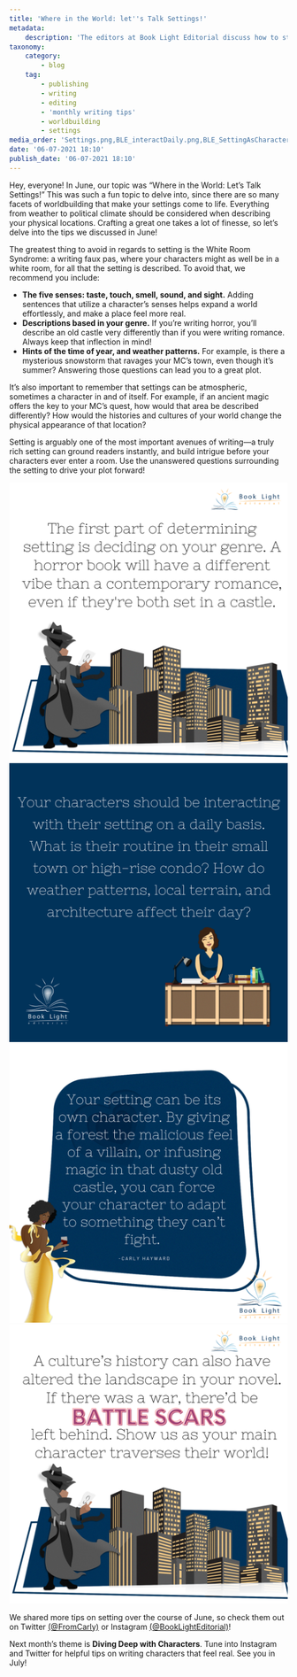 ```yaml
---
title: 'Where in the World: let''s Talk Settings!'
metadata:
    description: 'The editors at Book Light Editorial discuss how to strengthen your settings and worldbuilding.'
taxonomy:
    category:
        - blog
    tag:
        - publishing
        - writing
        - editing
        - 'monthly writing tips'
        - worldbuilding
        - settings
media_order: 'Settings.png,BLE_interactDaily.png,BLE_SettingAsCharacter.png,BLE_history.png,BLE_Genre.png'
date: '06-07-2021 18:10'
publish_date: '06-07-2021 18:10'
---
```


Hey, everyone! In June, our topic was “Where in the World: Let’s Talk Settings!” This was such a fun topic to delve into, since there are so many facets of worldbuilding that make your settings come to life. Everything from weather to political climate should be considered when describing your physical locations. Crafting a great one takes a lot of finesse, so let’s delve into the tips we discussed in June!

The greatest thing to avoid in regards to setting is the White Room Syndrome: a writing faux pas, where your characters might as well be in a white room, for all that the setting is described. To avoid that, we recommend you include:
 * **The five senses: taste, touch, smell, sound, and sight.** Adding sentences that utilize a character’s senses helps expand a world effortlessly, and make a place feel more real. 
 * **Descriptions based in your genre.** If you’re writing horror, you’ll describe an old castle very differently than if you were writing romance. Always keep that inflection in mind!
 * **Hints of the time of year, and weather patterns.** For example, is there a mysterious snowstorm that ravages your MC’s town, even though it’s summer? Answering those questions can lead you to a great plot. 

It’s also important to remember that settings can be atmospheric, sometimes a character in and of itself. For example, if an ancient magic offers the key to your MC’s quest, how would that area be described differently? How would the histories and cultures of your world change the physical appearance of that location? 

Setting is arguably one of the most important avenues of writing—a truly rich setting can ground readers instantly, and build intrigue before your characters ever enter a room. Use the unanswered questions surrounding the setting to drive your plot forward!

!["The first part of determining setting is deciding on your genre. A horror book will have a much different vibe than a contemporary romance, even if they’re both set in a castle."](BLE_Genre.png?cropResize=350,350)
!["Your characters should be interacting with their setting on a daily basis. What is their routine in their small town or high rise condo? How do weather patterns, local terrain, and architecture affect their day?"](BLE_interactDaily.png?cropResize=350,350)
!["Your setting can be its own character. By giving a forest the malicious feel of a villain, or infusing magic in that dusty old castle, you can force your character to adapt to something they can’t fight."](BLE_SettingAsCharacter.png?cropResize=350,350)
!["A culture’s history can also have altered the landscape in your novel. If there was a war, there’d be battle scars left behind. Show us as your main character traverses their world!"](BLE_history.png?cropResize=350,350)

We shared more tips on setting over the course of June, so check them out on Twitter [(@FromCarly)](https://twitter.com/FromCarly?target=_blank)  or Instagram [(@BookLightEditorial)](https://www.instagram.com/booklighteditorial?target=_blank)! 

Next month’s theme is **Diving Deep with Characters**. Tune into Instagram and Twitter for helpful tips on writing characters that feel real. See you in July!
